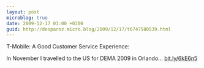 ```yaml
---
layout: post
microblog: true
date: 2009-12-17 03:00 +0300
guid: http://desparoz.micro.blog/2009/12/17/t6747580539.html
---
```

T-Mobile: A Good Customer Service Experience: 

In November I travelled to the US for DEMA 2009 in Orlando... [bit.ly/6kE6n5](http://bit.ly/6kE6n5)
